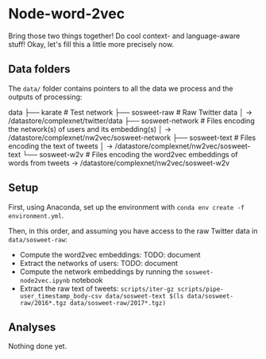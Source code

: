 Node-word-2vec
==============

Bring those two things together! Do cool context- and language-aware stuff! Okay, let's fill this a little more precisely now.

Data folders
------------

The `data/` folder contains pointers to all the data we process and the outputs of processing:

data
├── karate           # Test network
├── sosweet-raw      # Raw Twitter data
│     -> /datastore/complexnet/twitter/data
├── sosweet-network  # Files encoding the network(s) of users and its embedding(s)
│     -> /datastore/complexnet/nw2vec/sosweet-network
├── sosweet-text     # Files encoding the text of tweets
│     -> /datastore/complexnet/nw2vec/sosweet-text
└── sosweet-w2v      # Files encoding the word2vec embeddings of words from tweets
      -> /datastore/complexnet/nw2vec/sosweet-w2v

Setup
-----

First, using Anaconda, set up the environment with `conda env create -f environment.yml`.

Then, in this order, and assuming you have access to the raw Twitter data in `data/sosweet-raw`:
* Compute the word2vec embeddings: TODO: document
* Extract the networks of users: TODO: document
* Compute the network embeddings by running the `sosweet-node2vec.ipynb` notebook
* Extract the raw text of tweets: `scripts/iter-gz scripts/pipe-user_timestamp_body-csv data/sosweet-text $(ls data/sosweet-raw/2016*.tgz data/sosweet-raw/2017*.tgz)`

Analyses
--------

Nothing done yet.
